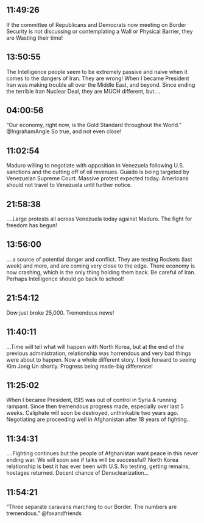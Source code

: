 ## 11:49:26
If the committee of Republicans and Democrats now meeting on Border Security is not discussing or contemplating a Wall or Physical Barrier, they are Wasting their time!
## 13:50:55
The Intelligence people seem to be extremely passive and naive when it comes to the dangers of Iran. They are wrong! When I became President Iran was making trouble all over the Middle East, and beyond. Since ending the terrible Iran Nuclear Deal, they are MUCH different, but....
## 04:00:56
“Our economy, right now, is the Gold Standard throughout the World.” @IngrahamAngle  So true, and not even close!
## 11:02:54
Maduro willing to negotiate with opposition in Venezuela following U.S. sanctions and the cutting off of oil revenues. Guaido is being targeted by Venezuelan Supreme Court. Massive protest expected today. Americans should not travel to Venezuela until further notice.
## 21:58:38
....Large protests all across Venezuela today against Maduro. The fight for freedom has begun!
## 13:56:00
....a source of potential danger and conflict. They are testing Rockets (last week) and more, and are coming very close to the edge. There economy is now crashing, which is the only thing holding them back. Be careful of Iran. Perhaps Intelligence should go back to school!
## 21:54:12
Dow just broke 25,000. Tremendous news!
## 11:40:11
...Time will tell what will happen with North Korea, but at the end of the previous administration, relationship was horrendous and very bad things were about to happen. Now a whole different story. I look forward to seeing Kim Jong Un shortly. Progress being made-big difference!
## 11:25:02
When I became President, ISIS was out of control in Syria &amp; running rampant. Since then tremendous progress made, especially over last 5 weeks. Caliphate will soon be destroyed, unthinkable two years ago. Negotiating are proceeding well in Afghanistan after 18 years of fighting..
## 11:34:31
....Fighting continues but the people of Afghanistan want peace in this never ending war. We will soon see if talks will be successful? North Korea relationship is best it has ever been with U.S. No testing, getting remains, hostages returned. Decent chance of Denuclearization...
## 11:54:21
“Three separate caravans marching to our Border. The numbers are tremendous.” @foxandfriends
